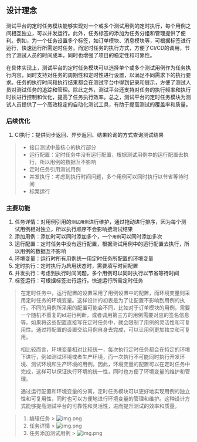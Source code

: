## 设计理念

测试平台的定时任务模块能够实现对一个或多个测试用例的定时执行，每个用例之间相互独立，可以并发运行。此外，任务标签的添加为任务分组和管理提供了便利。例如，为一个任务设置多个标签，如订单模块、消息模块等，可根据标签进行运行，快速运行所需定时任务。而定时任务的执行方式，方便了CI/CD的调用，节约了测试人员的时间成本，同时也增强了项目的稳定性和可靠性。

在具体实现上，测试平台的定时任务模块可以选择单个或多个测试用例作为任务执行内容，同时支持对任务的周期性和定时性进行设置，以满足不同需求下的执行要求。任务的执行时间和执行结果都会在测试平台中得到记录和展示，方便了测试人员对测试任务的追踪和管理。除此之外，测试平台还支持对任务的执行频率和执行时长进行控制和优化，提高了任务执行效率。总之，测试平台的定时任务模块为测试人员提供了一个高效稳定的自动化测试工具，有助于提高测试的覆盖率和质量。

### 后续优化

1. CI执行：提供同步返回、异步返回、结果轮询的方式查询测试结果

> * 接口测试中最核心的执行部分
> * 运行配置：定时任务中没有运行配置，根据测试用例中的运行配置去执行，所以用例的数据互不影响
> * 定时任务引用测试用例
> * 并发执行：考虑到执行时间问题，多个用例可以同时执行以节省等待时间
> * 标案运行

### 主要功能

1. 任务详情：对用例引用的`测试用例`进行维护，通过拖动进行排序，因为每个测试用例相对独立，所以执行顺序不会影响接测试结果
2. 添加用例：添加时可以同时添加多个，一个`用例`可以同时添加多次
3. 运行配置：定时任务中没有运行配置，根据测试用例中的运行配置去执行，所以用例的数据互不影响
4. 环境变量：运行时所有用例统一用定时任务所配置的环境变量
5. 定时执行：定时执行为启用状态时，需要填写时间配置
6. 并发执行：考虑到执行时间问题，多个用例可以同时执行以节省等待时间
7. 标签运行：可根据标签进行运行，快速运行所需定时任务

>在定时任务中，运行配置的设置采用了用例设置中的配置，而环境变量则采用定时任务的环境变量。这样设计的初衷是为了让配置不影响到用例的执行。不同的用例所采用的配置可能会不同，比如对于订单模块的用例，需要一个随机不重复的id进行判断，或者调用第三方的用例需要对应的签名信息等。如果将这些配置直接写在定时任务中，就会限制了用例的灵活性和可复用性。通过将配置的设置交给用例自身去完成，可以让用例更加独立和可复用。
>
>相比较而言，环境变量相对比较统一，每次执行定时任务都会在特定的环境下进行，例如测试环境或者生产环境，而一次执行不可能同时执行开发环境、测试环境和生产环境的用例。因此，环境变量的配置可以在定时任务中完成，这样可以保证执行环境的统一性，同时也方便了环境变量的维护和管理。
>
>通过运行配置和环境变量的分离，定时任务模块可以更好地实现用例的独立性和可复用性，同时也可以方便地进行环境变量的管理和维护。这种设计方式能够提高测试平台的可靠性和灵活性，进而提升测试的效率和质量。



> 1. 编辑任务
     >    ![img.png](https://qiniu.yangfan.gd.cn/image/documents/case_add_step.png)
> 2. 任务详情
     >    ![img.png](https://qiniu.yangfan.gd.cn/image/documents/task_detail.png)
> 3. 任务添加测试用例
     >    ![img.png](https://qiniu.yangfan.gd.cn/image/documents/task_add_case.png)

